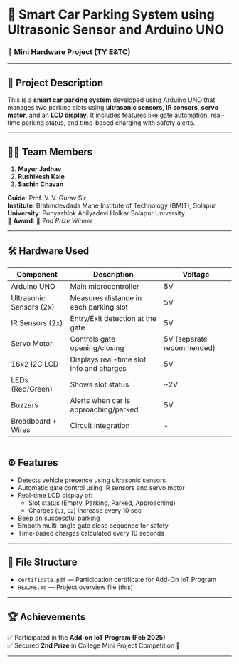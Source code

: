 
# 🚗 Smart Car Parking System using Ultrasonic Sensor and Arduino UNO

### 🔧 Mini Hardware Project (TY E&TC)

---

## 📝 Project Description

This is a **smart car parking system** developed using Arduino UNO that manages two parking slots using **ultrasonic sensors**, **IR sensors**, **servo motor**, and an **LCD display**. It includes features like gate automation, real-time parking status, and time-based charging with safety alerts.

---

## 👨‍💻 Team Members

1. **Mayur Jadhav**  
2. **Rushikesh Kale**  
3. **Sachin Chavan**  

**Guide**: Prof. V. V. Gurav Sir  
**Institute**: Brahmdevdada Mane Institute of Technology (BMIT), Solapur  
**University**: Punyashlok Ahilyadevi Holkar Solapur University  
🎉 **Award**: 🥈 _2nd Prize Winner_

---

## 🛠️ Hardware Used

| Component              | Description                                  | Voltage |
|------------------------|----------------------------------------------|---------|
| Arduino UNO            | Main microcontroller                         | 5V      |
| Ultrasonic Sensors (2x)| Measures distance in each parking slot       | 5V      |
| IR Sensors (2x)        | Entry/Exit detection at the gate             | 5V      |
| Servo Motor            | Controls gate opening/closing                | 5V (separate recommended) |
| 16x2 I2C LCD           | Displays real-time slot info and charges     | 5V      |
| LEDs (Red/Green)       | Shows slot status                            | ~2V     |
| Buzzers                | Alerts when car is approaching/parked        | 5V      |
| Breadboard + Wires     | Circuit integration                          | -       |

---

## ⚙️ Features

- Detects vehicle presence using ultrasonic sensors
- Automatic gate control using IR sensors and servo motor
- Real-time LCD display of:
  - Slot status (Empty, Parking, Parked, Approaching)
  - Charges (`C1`, `C2`) increase every 10 sec
- Beep on successful parking
- Smooth multi-angle gate close sequence for safety
- Time-based charges calculated every 10 seconds

---

## 📂 File Structure

- `certificate.pdf` — Participation certificate for Add-On IoT Program
- `README.md` — Project overview file (this)

---

## 🏆 Achievements

✅ Participated in the **Add-on IoT Program (Feb 2025)**  
✅ Secured **2nd Prize** in College Mini Project Competition 🎉

---
